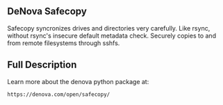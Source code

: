 
DeNova Safecopy
---------------

Safecopy syncronizes drives and directories very carefully.
Like rsync, without rsync's insecure default metadata check.
Securely copies to and from remote filesystems through sshfs.


Full Description
----------------

Learn more about the denova python package at:

    https://denova.com/open/safecopy/
